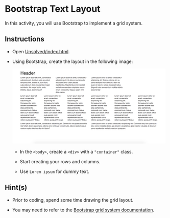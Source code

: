 # Bootstrap Text Layout

In this activity, you will use Bootstrap to implement a grid system.

## Instructions

* Open [Unsolved/index.html](Unsolved/index.html).

* Using Bootstrap, create the layout in the following image: 

  ![text-layout activity design](bootstrap-text-layout.png)

  * In the `<body>`, create a `<div>` with a `"container"` class.

  * Start creating your rows and columns.

  * Use `Lorem ipsum` for dummy text.

## Hint(s) 

* Prior to coding, spend some time drawing the grid layout.

* You may need to refer to the [Bootstrap grid system documentation](https://getbootstrap.com/docs/4.0/layout/grid3).
